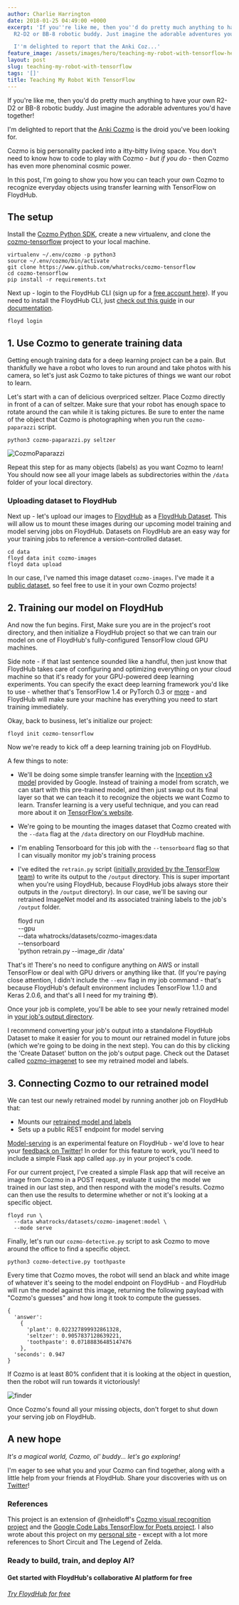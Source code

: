 ```yaml
---
author: Charlie Harrington
date: 2018-01-25 04:49:00 +0000
excerpt: 'If you''re like me, then you''d do pretty much anything to have your own
  R2-D2 or BB-8 robotic buddy. Just imagine the adorable adventures you''d have together!

  I''m delighted to report that the Anki Coz...'
feature_image: /assets/images/hero/teaching-my-robot-with-tensorflow-hero.jpg
layout: post
slug: teaching-my-robot-with-tensorflow
tags: '[]'
title: Teaching My Robot With TensorFlow
---
```


If you're like me, then you'd do pretty much anything to have your own R2-D2 or BB-8 robotic buddy. Just imagine the adorable adventures you'd have together!

I'm delighted to report that the [Anki Cozmo](https://www.anki.com/en-us/cozmo) is the droid you've been looking for.

Cozmo is big personality packed into a itty-bitty living space. You don't need to know how to code to play with Cozmo - _but if you do_ \- then Cozmo has even more phenominal cosmic power.

In this post, I'm going to show you how you can teach your own Cozmo to recognize everyday objects using transfer learning with TensorFlow on FloydHub.

## The setup

Install the [Cozmo Python SDK](http://cozmosdk.anki.com/docs/), create a new virtualenv, and clone the [cozmo-tensorflow](https://www.github.com/whatrocks/cozmo-tensorflow) project to your local machine.
    
    
    virtualenv ~/.env/cozmo -p python3
    source ~/.env/cozmo/bin/activate
    git clone https://www.github.com/whatrocks/cozmo-tensorflow
    cd cozmo-tensorflow
    pip install -r requirements.txt
    

  

Next up - login to the FloydHub CLI (sign up for a [free account here](https://www.floydhub.com/plans)). If you need to install the FloydHub CLI, just [check out this guide](https://docs.floydhub.com/guides/basics/install/) in our [documentation](https://docs.floydhub.com/).
    
    
    floyd login
    

## 1\. Use Cozmo to generate training data

Getting enough training data for a deep learning project can be a pain. But thankfully we have a robot who loves to run around and take photos with his camera, so let's just ask Cozmo to take pictures of things we want our robot to learn.

Let's start with a can of delicious overpriced seltzer. Place Cozmo directly in front of a can of seltzer. Make sure that your robot has enough space to rotate around the can while it is taking pictures. Be sure to enter the name of the object that Cozmo is photographing when you run the `cozmo-paparazzi` script.
    
    
    python3 cozmo-paparazzi.py seltzer
    

  

![CozmoPaparazzi](/assets/images/content/images/2018/04/cozmo-paparazzi.gif)

Repeat this step for as many objects (labels) as you want Cozmo to learn! You should now see all your image labels as subdirectories within the `/data` folder of your local directory.

### Uploading dataset to FloydHub

Next up - let's upload our images to [FloydHub](https://www.floydhub.com/whatrocks/datasets/cozmo-images) as a [FloydHub Dataset](https://docs.floydhub.com/guides/create_and_upload_dataset/). This will allow us to mount these images during our upcoming model training and model serving jobs on FloydHub. Datasets on FloydHub are an easy way for your training jobs to reference a version-controlled dataset.
    
    
    cd data
    floyd data init cozmo-images
    floyd data upload
    

In our case, I've named this image dataset `cozmo-images`. I've made it a [public dataset](https://www.floydhub.com/whatrocks/datasets/cozmo-images), so feel free to use it in your own Cozmo projects!

## 2\. Training our model on FloydHub

And now the fun begins. First, Make sure you are in the project's root directory, and then initialize a FloydHub project so that we can train our model on one of FloydHub's fully-configured TensorFlow cloud GPU machines.

Side note - if that last sentence sounded like a handful, then just know that FloydHub takes care of configuring and optimizing everything on your cloud machine so that it's ready for your GPU-powered deep learning experiments. You can specify the exact deep learning framework you'd like to use - whether that's TensorFlow 1.4 or PyTorch 0.3 or [more](https://docs.floydhub.com/guides/environments/) \- and FloydHub will make sure your machine has everything you need to start training immediately.

Okay, back to business, let's initialize our project:
    
    
    floyd init cozmo-tensorflow
    

Now we're ready to kick off a deep learning training job on FloydHub.

A few things to note:

  * We'll be doing some simple transfer learning with the [Inception v3 model](https://github.com/tensorflow/models/tree/master/research/inception) provided by Google. Instead of training a model from scratch, we can start with this pre-trained model, and then just swap out its final layer so that we can teach it to recognize the objects we want Cozmo to learn. Transfer learning is a very useful technique, and you can read more about it on [TensorFlow's website](https://www.tensorflow.org/tutorials/image_retraining).
  * We're going to be mounting the images dataset that Cozmo created with the `--data` flag at the `/data` directory on our FloydHub machine.
  * I'm enabling Tensorboard for this job with the `--tensorboard` flag so that I can visually monitor my job's training process
  * I've edited the `retrain.py` script ([initially provided by the TensorFlow team](https://github.com/googlecodelabs/tensorflow-for-poets-2)) to write its output to the `/output` directory. This is super important when you're using FloydHub, because FloydHub jobs always store their outputs in the `/output` directory). In our case, we'll be saving our retrained ImageNet model and its associated training labels to the job's `/output` folder.

    
    
    floyd run \
      --gpu \
      --data whatrocks/datasets/cozmo-images:data \
      --tensorboard \
      'python retrain.py --image_dir /data'
    

  

That's it! There's no need to configure anything on AWS or install TensorFlow or deal with GPU drivers or anything like that. (If you're paying close attention, I didn't include the `--env` flag in my job command - that's because FloydHub's default environment includes TensorFlow 1.1.0 and Keras 2.0.6, and that's all I need for my training 😎).

Once your job is complete, you'll be able to see your newly retrained model in [your job's output directory](https://www.floydhub.com/whatrocks/projects/cozmo-tensorflow/8/output).

I recommend converting your job's output into a standalone FloydHub Dataset to make it easier for you to mount our retrained model in future jobs (which we're going to be doing in the next step). You can do this by clicking the 'Create Dataset' button on the job's output page. Check out the Dataset called [cozmo-imagenet](https://www.floydhub.com/whatrocks/datasets/cozmo-imagenet) to see my retrained model and labels.

## 3\. Connecting Cozmo to our retrained model

We can test our newly retrained model by running another job on FloydHub that:

  * Mounts our [retrained model and labels](https://www.floydhub.com/whatrocks/datasets/cozmo-imagenet)
  * Sets up a public REST endpoint for model serving

[Model-serving](https://docs.floydhub.com/guides/run_a_job/#-mode-serve) is an experimental feature on FloydHub - we'd love to hear your [feedback on Twitter](https://www.twitter.com/floydhub_)! In order for this feature to work, you'll need to include a simple Flask app called `app.py` in your project's code.

For our current project, I've created a simple Flask app that will receive an image from Cozmo in a POST request, evaluate it using the model we trained in our last step, and then respond with the model's results. Cozmo can then use the results to determine whether or not it's looking at a specific object.
    
    
    floyd run \
      --data whatrocks/datasets/cozmo-imagenet:model \
      --mode serve
    

  

Finally, let's run our `cozmo-detective.py` script to ask Cozmo to move around the office to find a specific object.
    
    
    python3 cozmo-detective.py toothpaste
    

  

Every time that Cozmo moves, the robot will send an black and white image of whatever it's seeing to the model endpoint on FloydHub - and FloydHub will run the model against this image, returning the following payload with "Cozmo's guesses" and how long it took to compute the guesses.
    
    
    {
      'answer': 
        {
          'plant': 0.022327899932861328, 
          'seltzer': 0.9057837128639221, 
          'toothpaste': 0.07188836485147476
        }, 
      'seconds': 0.947
    }
    

  

If Cozmo is at least 80% confident that it is looking at the object in question, then the robot will run towards it victoriously!

![finder](/assets/images/content/images/2018/04/cozmo-detective.gif)

Once Cozmo's found all your missing objects, don't forget to shut down your serving job on FloydHub.

## A new hope

  

_It's a magical world, Cozmo, ol' buddy... let's go exploring!_

I'm eager to see what you and your Cozmo can find together, along with a little help from your friends at FloydHub. Share your discoveries with us on [Twitter](https://twitter.com/floydhub_)!

### References

This project is an extension of @nheidloff's [Cozmo visual recognition project](https://github.com/nheidloff/visual-recognition-for-cozmo-with-tensorflow) and the [Google Code Labs TensorFlow for Poets project](https://codelabs.developers.google.com/codelabs/tensorflow-for-poets/#0). I also wrote about this project on my [personal site](https://www.charlieharrington.com/teaching-my-robot-with-tensorflow) \- except with a lot more references to Short Circuit and The Legend of Zelda.

### Ready to build, train, and deploy AI?

#### Get started with FloydHub's collaborative AI platform for free

###### [Try FloydHub for free ](https://www.floydhub.com/?utm_source=blog&utm_medium=banner&utm_campaign=try_floydhub_for_free)
